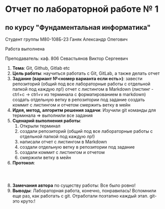 # Отчет по лабораторной работе № 1
## по курсу "Фундаментальная информатика"


Студент группы М80-108Б-23 Ганяк Александр Олегович

Работа выполнена 

Преподаватель: каф. 806 Севастьянов Виктор Сергеевич

1. **Тема**: Git, Github, Gitlab etc
2. **Цель работы**: научиться работать с Git, GitLab, а также делать отчет
3. **Задание (вариант №<номер варианта если есть>)**:
    завести репозиторий (общий под все лабораторные работы с отдельной папкой под каждую лр!) 
    отчет с листингом в Markdown (листинг - ctrl+c -> ctrl+v из терминала с форматированием в markdown)
    создать отдельную ветку в репозитории под задание
    создать коммит с листингом и отчетом
    смержить ветку в мейн
5. **Идея, метод, алгоритм решения задачи**: Изучили git команды для терминала => выполнили все задания
6. **Сценарий выполнения работы**: 
    1. Открыли терминал
    2. создали репозиторий (общий под все лабораторные работы с отдельной папкой под каждую лр!)
    3. написали отчет с листингом в Markdown
    4. создали отдельную ветку в репозитории под задание
    5. создали коммит с листингом и отчетом
    6. смержили ветку в мейн                             
6. **Протокол**:
```



```
8. **Замечания автора** по существу работы: Все было ровно!
9. **Выводы**: Лабораторная работа, конечно, понравилась! Вспомнили еще раз, как работать с git. Отработали поэтапно каждый этап. git- это круто:!

